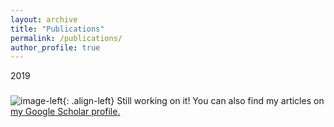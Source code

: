 ```yaml
---
layout: archive
title: "Publications"
permalink: /publications/
author_profile: true
---
```


2019
###
![image-left](/assets/images/filename.jpg){: .align-left}
Still working on it! 
You can also find my articles on <u><a href="{{author.googlescholar}}">my Google Scholar profile</a>.</u>

